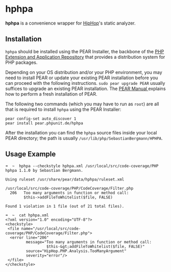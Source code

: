 hphpa
=====

**hphpa** is a convenience wrapper for [HipHop](http://github.com/facebook/hiphop-php/)'s static analyzer.

Installation
------------

`hphpa` should be installed using the PEAR Installer, the backbone of the [PHP Extension and Application Repository](http://pear.php.net/) that provides a distribution system for PHP packages.

Depending on your OS distribution and/or your PHP environment, you may need to install PEAR or update your existing PEAR installation before you can proceed with the following instructions. `sudo pear upgrade PEAR` usually suffices to upgrade an existing PEAR installation. The [PEAR Manual ](http://pear.php.net/manual/en/installation.getting.php) explains how to perform a fresh installation of PEAR.

The following two commands (which you may have to run as `root`) are all that is required to install `hphpa` using the PEAR Installer:

    pear config-set auto_discover 1
    pear install pear.phpunit.de/hphpa

After the installation you can find the `hphpa` source files inside your local PEAR directory; the path is usually `/usr/lib/php/SebastianBergmann/HPHPA`.

Usage Example
-------------

    ➜  ~  hphpa --checkstyle hphpa.xml /usr/local/src/code-coverage/PHP
    hphpa 1.1.0 by Sebastian Bergmann.

    Using ruleset /usr/share/pear/data/hphpa/ruleset.xml

    /usr/local/src/code-coverage/PHP/CodeCoverage/Filter.php
      206   Too many arguments in function or method call:
            $this->addFileToWhitelist($file, FALSE)

    Found 1 violation in 1 file (out of 21 total files).

    ➜  ~  cat hphpa.xml
    <?xml version="1.0" encoding="UTF-8"?>
    <checkstyle>
     <file name="/usr/local/src/code-coverage/PHP/CodeCoverage/Filter.php">
      <error line="206"
             message="Too many arguments in function or method call:
                      $this-&gt;addFileToWhitelist($file, FALSE)"
             source="HipHop.PHP.Analysis.TooManyArgument"
             severity="error"/>
     </file>
    </checkstyle>
